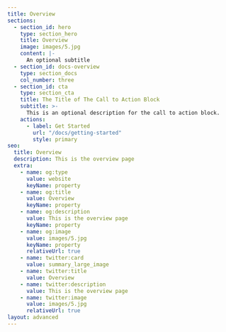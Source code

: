 ```yaml
---
title: Overview
sections:
  - section_id: hero
    type: section_hero
    title: Overview
    image: images/5.jpg
    content: |-
      An optional subtitle
  - section_id: docs-overview
    type: section_docs
    col_number: three
  - section_id: cta
    type: section_cta
    title: The Title of The Call to Action Block
    subtitle: >-
      This is an optional description for the call to action block.
    actions:
      - label: Get Started
        url: "/docs/getting-started"
        style: primary
seo:
  title: Overview
  description: This is the overview page
  extra:
    - name: og:type
      value: website
      keyName: property
    - name: og:title
      value: Overview
      keyName: property
    - name: og:description
      value: This is the overview page
      keyName: property
    - name: og:image
      value: images/5.jpg
      keyName: property
      relativeUrl: true
    - name: twitter:card
      value: summary_large_image
    - name: twitter:title
      value: Overview
    - name: twitter:description
      value: This is the overview page
    - name: twitter:image
      value: images/5.jpg
      relativeUrl: true
layout: advanced
---
```

